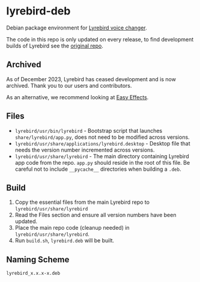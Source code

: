 # lyrebird-deb

Debian package environment for [Lyrebird voice changer](https://github.com/lyrebird/lyrebird-voice-changer).

The code in this repo is only updated on every release, to find development builds of Lyrebird see the [original repo](https://github.com/lyrebird/lyrebird-voice-changer).

## Archived

As of December 2023, Lyrebird has ceased development and is now archived. Thank you to our users and contributors.

As an alternative, we recommend looking at [Easy Effects](https://github.com/wwmm/easyeffects).

## Files

  * `lyrebird/usr/bin/lyrebird` - Bootstrap script that launches `share/lyrebird/app.py`, does not need to be modified across versions.
  * `lyrebird/usr/share/applications/lyrebird.desktop` - Desktop file that needs the version number incremented across versions.
  * `lyrebird/usr/share/lyrebird` - The main directory containing Lyrebird app code from the repo. `app.py` should reside in the root of this file. Be careful not to include `__pycache__` directories when building a `.deb`.

## Build

  1. Copy the essential files from the main Lyrebird repo to `lyrebird/usr/share/lyrebird`
  2. Read the Files section and ensure all version numbers have been updated.
  3. Place the main repo code (cleanup needed) in `lyrebird/usr/share/lyrebird`.
  4. Run `build.sh`, `lyrebird.deb` will be built.

## Naming Scheme

`lyrebird_x.x.x-x.deb`

